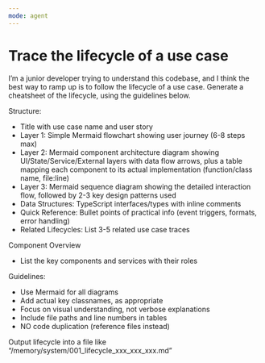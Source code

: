```yaml
---
mode: agent
---
```

# Trace the lifecycle of a use case

I’m a junior developer trying to understand this codebase, and I think the best way to ramp up is to follow the lifecycle of a use case. Generate a cheatsheet of the lifecycle, using the guidelines below.

Structure:
- Title with use case name and user story
- Layer 1: Simple Mermaid flowchart showing user journey (6-8 steps max)
- Layer 2: Mermaid component architecture diagram showing UI/State/Service/External layers with data flow arrows, plus a table mapping each component to its actual implementation (function/class name, file:line)
- Layer 3: Mermaid sequence diagram showing the detailed interaction flow, followed by 2-3 key design patterns used
- Data Structures: TypeScript interfaces/types with inline comments
- Quick Reference: Bullet points of practical info (event triggers, formats, error handling)
- Related Lifecycles: List 3-5 related use case traces

Component Overview
- List the key components and services with their roles

Guidelines:
- Use Mermaid for all diagrams
- Add actual key classnames, as appropriate 
- Focus on visual understanding, not verbose explanations
- Include file paths and line numbers in tables
- NO code duplication (reference files instead)

Output lifecycle into a file like “/memory/system/001_lifecycle_xxx_xxx_xxx.md”